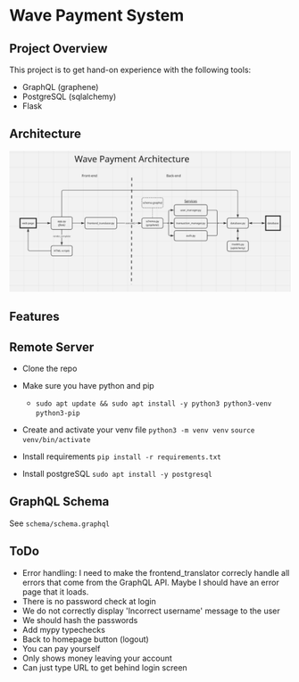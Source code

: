 # Wave Payment System

## Project Overview
This project is to get hand-on experience with the following tools:
- GraphQL (graphene)
- PostgreSQL (sqlalchemy)
- Flask

## Architecture
![Showing the project's overall architecture](architecture.png)
## Features

<!-- ## Installation
- Clone the git repo
- Run 'pip install -r requirements'
- Run app.py -->

## Remote Server
- Clone the repo
- Make sure you have python and pip
    - ```sudo apt update && sudo apt install -y python3 python3-venv python3-pip```
- Create and activate your venv file
```python3 -m venv venv```
```source venv/bin/activate```
- Install requirements
```pip install -r requirements.txt```

- Install postgreSQL
```sudo apt install -y postgresql```





## GraphQL Schema
See ```schema/schema.graphql```

## ToDo
- Error handling: I need to make the frontend_translator correcly handle all errors that come from the GraphQL API. Maybe I should have an error page that it loads.
- There is no password check at login
- We do not correctly display 'Incorrect username' message to the user
- We should hash the passwords
- Add mypy typechecks
- Back to homepage button (logout)
- You can pay yourself
- Only shows money leaving your account
- Can just type URL to get behind login screen

